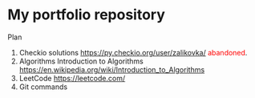 # My portfolio repository
Plan
1. Checkio solutions https://py.checkio.org/user/zalikovka/ <span style="color:Red">abandoned</span>.
2. Algorithms Introduction to Algorithms https://en.wikipedia.org/wiki/Introduction_to_Algorithms
3. LeetCode https://leetcode.com/
4. Git commands

